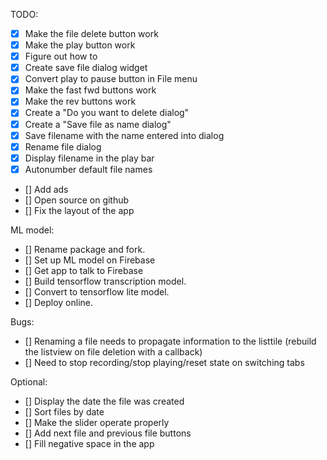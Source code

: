 

TODO:
- [x] Make the file delete button work 
- [x] Make the play button work
- [x] Figure out how to 
- [x] Create save file dialog widget
- [x] Convert play to pause button in File menu
- [x] Make the fast fwd buttons work
- [x] Make the rev buttons work
- [x] Create a "Do you want to delete dialog"
- [x] Create a "Save file as name dialog"
- [x] Save filename with the name entered into dialog
- [x] Rename file dialog
- [x] Display filename in the play bar
- [x] Autonumber default file names
- [] Add ads
- [] Open source on github
- [] Fix the layout of the app

ML model:
- [] Rename package and fork.
- [] Set up ML model on Firebase
- [] Get app to talk to Firebase
- [] Build tensorflow transcription model.
- [] Convert to tensorflow lite model.
- [] Deploy online.


Bugs:
- [] Renaming a file needs to propagate information to the listtile
     (rebuild the listview on file deletion with a callback)
- [] Need to stop recording/stop playing/reset state on switching tabs


Optional:
- [] Display the date the file was created
- [] Sort files by date
- [] Make the slider operate properly
- [] Add next file and previous file buttons
- [] Fill negative space in the app